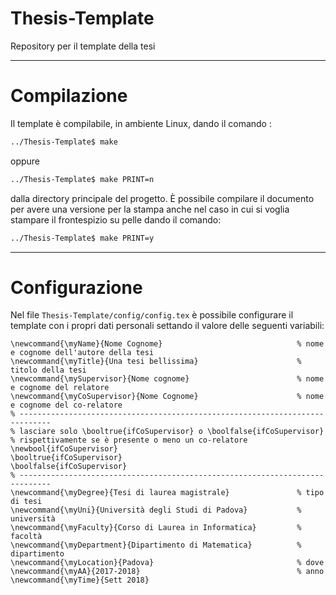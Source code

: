 # Thesis-Template
Repository per il template della tesi

---

# Compilazione
Il template è compilabile, in ambiente Linux, dando il comando :
```bash
../Thesis-Template$ make
```
oppure
```bash
../Thesis-Template$ make PRINT=n
```
dalla directory principale del progetto. È possibile compilare il documento per avere una versione per la stampa anche nel
caso in cui si voglia stampare il frontespizio su pelle dando il comando:
```bash
../Thesis-Template$ make PRINT=y
```

---

# Configurazione
Nel file `Thesis-Template/config/config.tex` è possibile configurare il template con i propri dati personali settando il 
valore delle seguenti variabili:
```TeX
\newcommand{\myName}{Nome Cognome}                              % nome e cognome dell'autore della tesi
\newcommand{\myTitle}{Una tesi bellissima}                      % titolo della tesi
\newcommand{\mySupervisor}{Nome cognome}                        % nome e cognome del relatore
\newcommand{\myCoSupervisor}{Nome Cognome}                      % nome e cognome del co-relatore
% -----------------------------------------------------------------------------
% lasciare solo \booltrue{ifCoSupervisor} o \boolfalse{ifCoSupervisor}
% rispettivamente se è presente o meno un co-relatore
\newbool{ifCoSupervisor}
\booltrue{ifCoSupervisor}
\boolfalse{ifCoSupervisor}
% -----------------------------------------------------------------------------
\newcommand{\myDegree}{Tesi di laurea magistrale}               % tipo di tesi
\newcommand{\myUni}{Università degli Studi di Padova}           % università
\newcommand{\myFaculty}{Corso di Laurea in Informatica}         % facoltà
\newcommand{\myDepartment}{Dipartimento di Matematica}          % dipartimento
\newcommand{\myLocation}{Padova}                                % dove
\newcommand{\myAA}{2017-2018}                                   % anno
\newcommand{\myTime}{Sett 2018}
```
